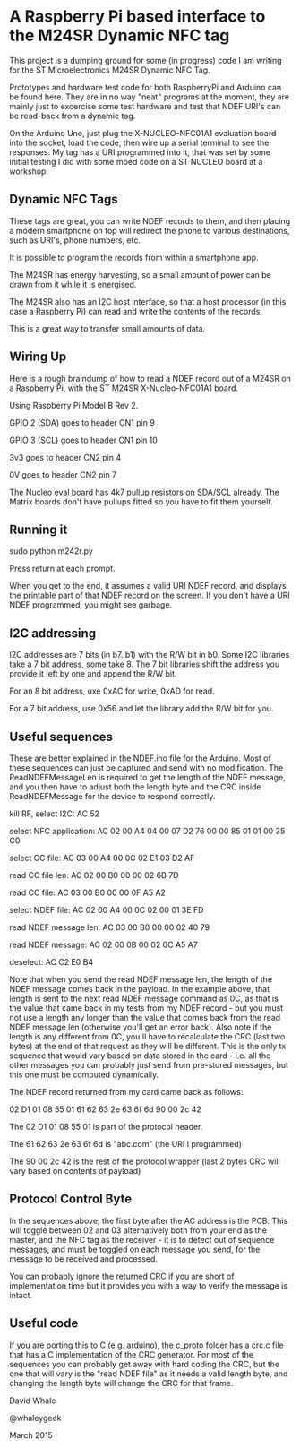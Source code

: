A Raspberry Pi based interface to the M24SR Dynamic NFC tag
====

This project is a dumping ground for some (in progress) code I am writing
for the ST Microelectronics M24SR Dynamic NFC Tag.

Prototypes and hardware test code for both RaspberryPi and Arduino
can be found here. They are in no way "neat" programs at the moment,
they are mainly just to excercise some test hardware and test that
NDEF URI's can be read-back from a dynamic tag.

On the Arduino Uno, just plug the X-NUCLEO-NFC01A1 evaluation board into
the socket, load the code, then wire up a serial terminal to see the
responses. My tag has a URI programmed into it, that was set by some
initial testing I did with some mbed code on a ST NUCLEO board at
a workshop.


Dynamic NFC Tags
----

These tags are great, you can write NDEF records to them, and then placing a modern 
smartphone on top will redirect the phone to various destinations, such as URI's, 
phone numbers, etc.

It is possible to program the records from within a smartphone app.

The M24SR has energy harvesting, so a small amount of power can be drawn from it while it
is energised.

The M24SR also has an I2C host interface, so that a host processor (in this case a Raspberry Pi)
can read and write the contents of the records.

This is a great way to transfer small amounts of data.


Wiring Up
----

Here is a rough braindump of how to read a NDEF record out of a M24SR
on a Raspberry Pi, with the ST M24SR X-Nucleo-NFC01A1 board.

Using Raspberry Pi Model B Rev 2.

GPIO 2 (SDA) goes to header CN1 pin 9

GPIO 3 (SCL) goes to header CN1 pin 10

3v3 goes to header CN2 pin 4

0V goes to header CN2 pin 7

The Nucleo eval board has 4k7 pullup resistors on SDA/SCL already.
The Matrix boards don't have pullups fitted so you have to fit them yourself.


Running it
----

sudo python m242r.py

Press return at each prompt.

When you get to the end, it assumes a valid URI NDEF record, and displays
the printable part of that NDEF record on the screen. If you don't have a
URI NDEF programmed, you might see garbage.


I2C addressing
----

I2C addresses are 7 bits (in b7..b1) with the R/W bit in b0.
Some I2C libraries take a 7 bit address, some take 8. The 7 bit
libraries shift the address you provide it left by one and append
the R/W bit.

For an 8 bit address, uxe 0xAC for write, 0xAD for read.

For a 7 bit address, use 0x56 and let the library add the R/W bit for you.



Useful sequences
----

These are better explained in the NDEF.ino file for the Arduino.
Most of these sequences can just be captured and send with no
modification. The ReadNDEFMessageLen is required to get the length of the
NDEF message, and you then have to adjust both the length byte and the CRC
inside ReadNDEFMessage for the device to respond correctly.


kill RF, select I2C: AC 52

select NFC application: AC 02 00 A4 04 00 07 D2 76 00 00 85 01 01 00 35 C0

select CC file: AC 03 00 A4 00 0C 02 E1 03 D2 AF

read CC file len: AC 02 00 B0 00 00 02 6B 7D

read CC file: AC 03 00 B0 00 00 0F A5 A2

select NDEF file: AC 02 00 A4 00 0C 02 00 01 3E FD

read NDEF message len: AC 03 00 B0 00 00 02 40 79

read NDEF message: AC 02 00 0B 00 02 0C A5 A7

deselect: AC C2 E0 B4

Note that when you send the read NDEF message len, the length of the NDEF message
comes back in the payload. In the example above, that length is sent to the next
read NDEF message command as 0C, as that is the value that came back in my tests
from my NDEF record - but you must not use a length any longer than the value that
comes back from the read NDEF message len (otherwise you'll get an error back).
Also note if the length is any different from 0C, you'll have to recalculate the
CRC (last two bytes) at the end of that request as they will be different. This is
the only tx sequence that would vary based on data stored in the card - i.e. all
the other messages you can probably just send from pre-stored messages, but this
one must be computed dynamically.

The NDEF record returned from my card came back as follows:

02 D1 01 08 55 01 61 62 63 2e 63 6f 6d 90 00 2c 42

The 02 D1 01 08 55 01 is part of the protocol header.

The 61 62 63 2e 63 6f 6d is "abc.com" (the URI I programmed)

The 90 00 2c 42 is the rest of the protocol wrapper (last 2 bytes CRC will vary
based on contents of payload)


Protocol Control Byte
----

In the sequences above, the first byte after the AC address is the PCB. This 
will toggle between 02 and 03 alternatively both from your end as the master,
and the NFC tag as the receiver - it is to detect out of sequence messages, 
and must be toggled on each message you send, for the message to be received
and processed.

You can probably ignore the returned CRC if you are short of implementation
time but it provides you with a way to verify the message is intact.



Useful code
----

If you are porting this to C (e.g. arduino), the c_proto folder has a crc.c file
that has a C implementation of the CRC generator. For most of the sequences you can
probably get away with hard coding the CRC, but the one that will vary is the
"read NDEF file" as it needs a valid length byte, and changing the length byte
will change the CRC for that frame.





David Whale

@whaleygeek

March 2015
